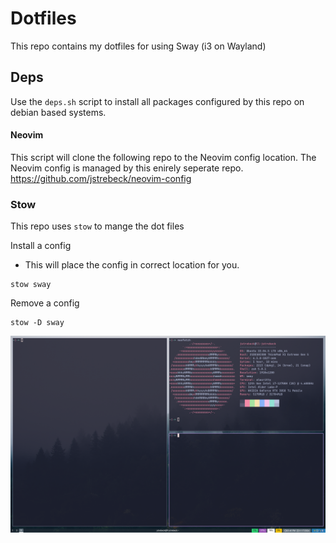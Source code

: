 # Dotfiles
This repo contains my dotfiles for using Sway (i3 on Wayland)

## Deps
Use the `deps.sh` script to install all packages configured by this repo on debian based systems.
#### Neovim
This script will clone the following repo to the Neovim config location. The Neovim config is managed by this enirely seperate repo.
https://github.com/jstrebeck/neovim-config

### Stow
This repo uses `stow` to mange the dot files

Install a config

- This will place the config in correct location for you.

```
stow sway 
```

Remove a config
```
stow -D sway
```

![header image](https://github.com/jstrebeck/Dotfiles/blob/migrate-to-sway/image.png)
